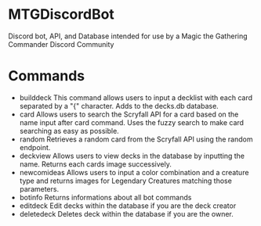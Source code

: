 # MTGDiscordBot
Discord bot, API, and Database intended for use by a Magic the Gathering Commander Discord Community
# Commands
- builddeck 
        This command allows users to input a decklist with each card separated by a "{" character. Adds to the decks.db database.
- card
        Allows users to search the Scryfall API for a card based on the name input after card command. Uses the fuzzy search to make card searching as easy as possible.
- random
        Retrieves a random card from the Scryfall API using the random endpoint.
- deckview
        Allows users to view decks in the database by inputting the name. Returns each cards image successively.
- newcomideas
        Allows users to input a color combination and a creature type and returns images for Legendary Creatures matching those parameters.
- botinfo
        Returns informations about all bot commands
- editdeck
        Edit decks within the database if you are the deck creator
- deletedeck
        Deletes deck within the database if you are the owner. 